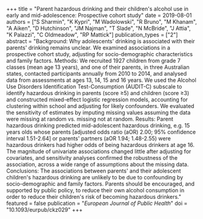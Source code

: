 +++
title = "Parent hazardous drinking and their children's alcohol use in early and mid-adolescence: Prospective cohort study"
date = 2019-08-01
authors = ["S Sharmin", "K Kypri", "M Wadolowski", "R Bruno", "M Khanam", "A Aiken", "D Hutchinson", "JM Najman", "T Slade", "N McBride", "J Attia", "K Palazzi", "C Oldmeadow", "RP Mattick"]
publication_types = ["2"]
abstract = "Background: Why adolescents' drinking is associated with their parents' drinking remains unclear. We examined associations in a prospective cohort study, adjusting for socio-demographic characteristics and family factors. Methods: We recruited 1927 children from grade 7 classes (mean age 13 years), and one of their parents, in three Australian states, contacted participants annually from 2010 to 2014, and analysed data from assessments at ages 13, 14, 15 and 16 years. We used the Alcohol Use Disorders Identification Test-Consumption (AUDIT-C) subscale to identify hazardous drinking in parents (score ≥5) and children (score ≥3) and constructed mixed-effect logistic regression models, accounting for clustering within school and adjusting for likely confounders. We evaluated the sensitivity of estimates by imputing missing values assuming the data were missing at random vs. missing not at random. Results: Parent hazardous drinking predicted mid-adolescent hazardous drinking, e.g. 15 years olds whose parents [adjusted odds ratio (aOR) 2.00; 95% confidence interval 1.51-2.64] or parents' partners (aOR 1.94; 1.48-2.55) were hazardous drinkers had higher odds of being hazardous drinkers at age 16. The magnitude of univariate associations changed little after adjusting for covariates, and sensitivity analyses confirmed the robustness of the association, across a wide range of assumptions about the missing data. Conclusions: The associations between parents' and their adolescent children's hazardous drinking are unlikely to be due to confounding by socio-demographic and family factors. Parents should be encouraged, and supported by public policy, to reduce their own alcohol consumption in order to reduce their children's risk of becoming hazardous drinkers."
featured = false
publication = "*European Journal of Public Health*"
doi = "10.1093/eurpub/ckz029"
+++

